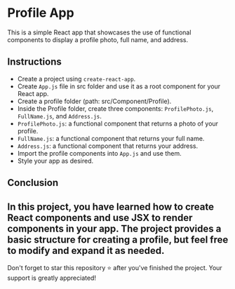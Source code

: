 # Profile App
This is a simple React app that showcases the use of functional components to display a profile photo, full name, and address.

## Instructions
- Create a project using `create-react-app`.
- Create `App.js` file in src folder and use it as a root component for your React app.
- Create a profile folder (path: src/Component/Profile).
- Inside the Profile folder, create three components: `ProfilePhoto.js`, `FullName.js`, and `Address.js`.
- `ProfilePhoto.js`: a functional component that returns a photo of your profile.
- `FullName.js`: a functional component that returns your full name.
- `Address.js`:  a functional component that returns your address.
- Import the profile components into `App.js` and use them.
- Style your app as desired.
## Conclusion

In this project, you have learned how to create React components and use JSX to render components in your app. The project provides a basic structure for creating a profile, but feel free to modify and expand it as needed.
---
Don't forget to star this repository ⭐️ after you've finished the project. Your support is greatly appreciated!
